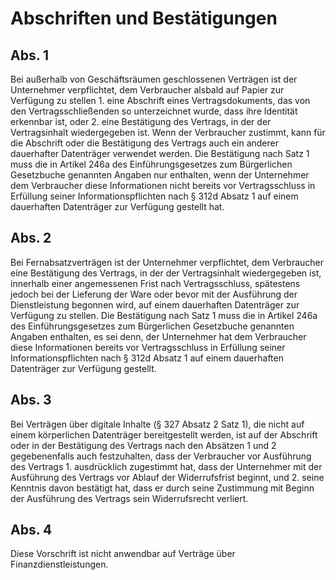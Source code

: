 # Abschriften und Bestätigungen



## Abs. 1

 Bei außerhalb von Geschäftsräumen geschlossenen Verträgen ist der Unternehmer verpflichtet, dem Verbraucher alsbald auf Papier zur Verfügung zu stellen  1.
 eine Abschrift eines Vertragsdokuments, das von den Vertragsschließenden so unterzeichnet wurde, dass ihre Identität erkennbar ist, oder
 2.
 eine Bestätigung des Vertrags, in der der Vertragsinhalt wiedergegeben ist.
Wenn der Verbraucher zustimmt, kann für die Abschrift oder die Bestätigung des Vertrags auch ein anderer dauerhafter Datenträger verwendet werden. Die Bestätigung nach Satz 1 muss die in Artikel 246a des Einführungsgesetzes zum Bürgerlichen Gesetzbuche genannten Angaben nur enthalten, wenn der Unternehmer dem Verbraucher diese Informationen nicht bereits vor Vertragsschluss in Erfüllung seiner Informationspflichten nach § 312d Absatz 1 auf einem dauerhaften Datenträger zur Verfügung gestellt hat.

## Abs. 2

 Bei Fernabsatzverträgen ist der Unternehmer verpflichtet, dem Verbraucher eine Bestätigung des Vertrags, in der der Vertragsinhalt wiedergegeben ist, innerhalb einer angemessenen Frist nach Vertragsschluss, spätestens jedoch bei der Lieferung der Ware oder bevor mit der Ausführung der Dienstleistung begonnen wird, auf einem dauerhaften Datenträger zur Verfügung zu stellen. Die Bestätigung nach Satz 1 muss die in Artikel 246a des Einführungsgesetzes zum Bürgerlichen Gesetzbuche genannten Angaben enthalten, es sei denn, der Unternehmer hat dem Verbraucher diese Informationen bereits vor Vertragsschluss in Erfüllung seiner Informationspflichten nach § 312d Absatz 1 auf einem dauerhaften Datenträger zur Verfügung gestellt.

## Abs. 3

 Bei Verträgen über digitale Inhalte (§ 327 Absatz 2 Satz 1), die nicht auf einem körperlichen Datenträger bereitgestellt werden, ist auf der Abschrift oder in der Bestätigung des Vertrags nach den Absätzen 1 und 2 gegebenenfalls auch festzuhalten, dass der Verbraucher vor Ausführung des Vertrags  1.
 ausdrücklich zugestimmt hat, dass der Unternehmer mit der Ausführung des Vertrags vor Ablauf der Widerrufsfrist beginnt, und
 2.
 seine Kenntnis davon bestätigt hat, dass er durch seine Zustimmung mit Beginn der Ausführung des Vertrags sein Widerrufsrecht verliert.


## Abs. 4

 Diese Vorschrift ist nicht anwendbar auf Verträge über Finanzdienstleistungen. 

